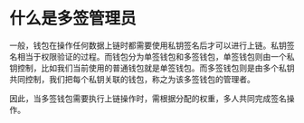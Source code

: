 # 什么是多签管理员

一般，钱包在操作任何数据上链时都需要使用私钥签名后才可以进行上链。私钥签名相当于权限验证的过程。而钱包分为单签钱包和多签钱包，单签钱包则由一个私钥控制，比如我们当前使用的普通钱包就是单签钱包。而多签钱包则是由多个私钥共同控制，我们把每个私钥关联的钱包，称之为该多签钱包的管理者。

因此，当多签钱包需要执行上链操作时，需根据分配的权重，多人共同完成签名操作。
